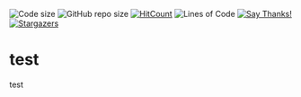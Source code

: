 ![Code size](https://img.shields.io/github/languages/code-size/Jaredible/Letter-Change-Game.svg)
![GitHub repo size](https://img.shields.io/github/repo-size/Jaredible/Letter-Change-Game.svg)
[![HitCount](http://hits.dwyl.com/Jaredible/Letter-Change-Game.svg)](http://hits.dwyl.com/Jaredible/Letter-Change-Game)
![Lines of Code](https://tokei.rs/b1/github/Jaredible/CS4020-Project-3?category=code)
[![Say Thanks!](https://img.shields.io/badge/say-thanks-ff69b4.svg)](https://saythanks.io/to/jareddiehl96@gmail.com)
[![Stargazers](https://img.shields.io/github/stars/jaredible/Letter-Change-Game)](https://github.com/jaredible/Letter-Change-Game/stargazers)

# test
test
